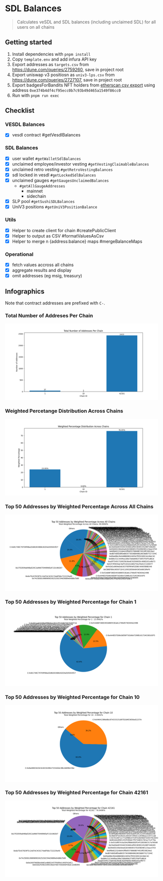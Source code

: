 # SDL Balances

> Calculates veSDL and SDL balances (including unclaimed SDL) for all users on all chains

## Getting started

1. Install dependencies with `pnpm install`
2. Copy `template.env` and add infura API key
3. Export addresses as `targets.csv` from https://dune.com/queries/2759260, save in project root
4. Export uniswap v3 positiosn as `univ3-lps.csv` from https://dune.com/queries/2727107, save in project root
5. Export badgesForBandits NFT holders from [etherscan csv export](https://etherscan.io/exportData) using address `0xe374b4df4cf95ecc0b7c93b49d465a1549f86cc0`
6. Run with `pnpm run exec`

## Checklist

### VESDL Balances

- [x] vesdl contract #getVesdlBalances

### SDL Balances

- [x] user wallet `#getWalletSdlBalances`
- [x] unclaimed employee/investor vesting `#getVestingClaimableBalances`
- [x] unclaimed retro vesting `#getRetroVestingBalances`
- [x] sdl locked in vesdl `#getLockedSdlBalances`
- [x] unclaimed gauges `#getGaugesUnclaimedBalances`
  - `#getAllGaugeAddresses`
    - mainnet
    - sidechain
- [x] SLP pool `#getSushiSDLBalances`
- [x] UniV3 positions `#getUniV3PositionBalance`

### Utils

- [x] Helper to create client for chain #createPublicClient
- [x] Helper to output as CSV #formatValuesAsCsv
- [x] Helper to merge n {address:balance} maps #mergeBalanceMaps

### Operational

- [x] fetch values accross all chains
- [x] aggregate results and display
- [x] omit addresses (eg msig, treasury)

## Infographics

Note that contract addresses are prefixed with `C-`.

### Total Number of Addreses Per Chain

![Total Number of Addreses Per Chain](infographics/Total%20Number%20of%20Addresses%20Per%20Chain.png)

### Weighted Percetange Distribution Across Chains

![Total Number of Addreses Per Chain](infographics/Weighted%20Percentage%20Distribution%20Across%20Chains.png)

### Top 50 Addresses by Weighted Percentage Across All Chains

![Top 50 Addresses by Weighted Percentage Across All Chains](infographics/Top%2050%20Addresses%20by%20Weighted%20Percentage%20Across%20All%20Chains.png)

### Top 50 Addresses by Weighted Percentage for Chain 1

![Top 50 Addresses by Weighted Percentage for Chain 1](infographics/Top%2050%20Addresses%20by%20Weighted%20Percentage%20for%20Chain%201.png)

### Top 50 Addresses by Weighted Percentage for Chain 10

![Top 50 Addresses by Weighted Percentage for Chain 10](infographics/Top%2050%20Addresses%20by%20Weighted%20Percentage%20for%20Chain%2010.png)

### Top 50 Addresses by Weighted Percentage for Chain 42161

![Top 50 Addresses by Weighted Percentage for Chain 42161](infographics/Top%2050%20Addresses%20by%20Weighted%20Percentage%20for%20Chain%2042161.png)
